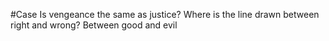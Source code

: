 #Case Is vengeance the same as justice? Where is the line drawn between right and wrong? Between good and evil
